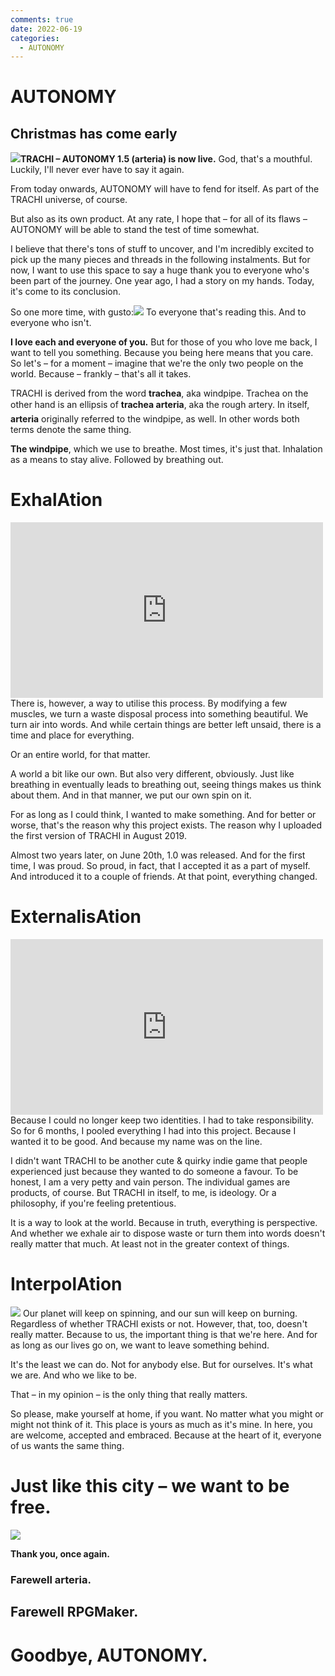 ```yaml
---
comments: true
date: 2022-06-19
categories:
  - AUTONOMY
---
```


# AUTONOMY

## Christmas has come early
![](../../../../assets/blog/images/itch/2022/vUVyWC.png)**TRACHI – AUTONOMY 1.5 (arteria) is now live.**
God, that's a mouthful. Luckily, I'll never ever have to say it again.

From today onwards, AUTONOMY will have to fend for itself. As part of the TRACHI universe, of course.

But also as its own product. At any rate, I hope that – for all of its flaws – AUTONOMY will be able to stand the test of time somewhat.

I believe that there's tons of stuff to uncover, and I'm incredibly excited to pick up the many pieces and threads in the following instalments. But for now, I want to use this space to say a huge thank you to everyone who's been part of the journey. One year ago, I had a story on my hands. Today, it's come to its conclusion.
<!-- more -->
So one more time, with gusto:![](../../../../assets/blog/images/itch/2022/K8T8VI.png)
To everyone that's reading this. 
And to everyone who isn't.

**I love each and everyone of you.**
But for those of you who love me back, I want to tell you something. Because you being here means that you care. So let's – for a moment – imagine that we're the only two people on the world. Because – frankly – that's all it takes.

TRACHI is derived from the word **trachea**, aka windpipe. Trachea on the other hand is an ellipsis of **trachea arteria**, aka the rough artery. In itself, **arteria** originally referred to the windpipe, as well. In other words both terms denote the same thing.

**The windpipe**, which we use to breathe. Most times, it's just that. Inhalation as a means to stay alive. Followed by breathing out.

# ExhalAtion
<div class="embed">
<iframe src="https://www.youtube.com/embed/oP-3n2eBmso" width="500" height="281" frameborder="0" allowfullscreen></iframe>
</div>
There is, however, a way to utilise this process. By modifying a few muscles, we turn a waste disposal process into something beautiful. We turn air into words. And while certain things are better left unsaid, there is a time and place for everything.

Or an entire world, for that matter.

A world a bit like our own. But also very different, obviously. Just like breathing in eventually leads to breathing out, seeing things makes us think about them. And in that manner, we put our own spin on it.

For as long as I could think, I wanted to make something. And for better or worse, that's the reason why this project exists. The reason why I uploaded the first version of TRACHI in August 2019.

Almost two years later, on June 20th, 1.0 was released. And for the first time, I was proud. So proud, in fact, that I accepted it as a part of myself. And introduced it to a couple of friends. At that point, everything changed.

# ExternalisAtion
<iframe src="https://www.youtube.com/embed/uYJ1o2bIEoE" width="500" height="281" frameborder="0" allowfullscreen></iframe>
Because I could no longer keep two identities. I had to take responsibility. So for 6 months, I pooled everything I had into this project. Because I wanted it to be good. And because my name was on the line.

I didn't want TRACHI to be another cute & quirky indie game that people experienced just because they wanted to do someone a favour. To be honest, I am a very petty and vain person. The individual games are products, of course. But TRACHI in itself, to me, is ideology. Or a philosophy, if you're feeling pretentious.

It is a way to look at the world. Because in truth, everything is perspective. And whether we exhale air to dispose waste or turn them into words doesn't really matter that much. At least not in the greater context of things.

# InterpolAtion
![](../../../../assets/blog/images/itch/2022/PHSaJT.png)
Our planet will keep on spinning, and our sun will keep on burning. Regardless of whether TRACHI exists or not. However, that, too, doesn't really matter. Because to us, the important thing is that we're here. And for as long as our lives go on, we want to leave something behind.

It's the least we can do. Not for anybody else. But for ourselves. It's what we are. And who we like to be. 

That – in my opinion – is the only thing that really matters.

So please, make yourself at home, if you want. No matter what you might or might not think of it. This place is yours as much as it's mine. In here, you are welcome, accepted and embraced. Because at the heart of it, everyone of us wants the same thing.

# Just like this city – we want to be free.
![](../../../../assets/blog/images/itch/2022/ewJtIi.png)

**Thank you, once again.**
### Farewell arteria.
## Farewell RPGMaker.
# Goodbye, AUTONOMY.
